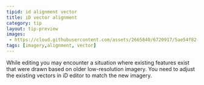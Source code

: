 ```yaml
---
tipid: id alignment vector
title: iD vector alignment
category: tip
layout: tip-preview
images: 
 - https://cloud.githubusercontent.com/assets/2665840/6720917/5ae54f82-cd9e-11e4-955f-16de6bf61ec7.gif
tags: [imagery,alignment, vector]
---
```


While editing you may encounter a situation where existing features exist that were drawn based on older low-resolution imagery. 
You need to adjust the existing vectors in iD editor to match the new imagery.
